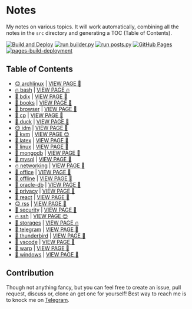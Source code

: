 # Notes

My notes on various topics. It will work automatically, combining all the notes in the `src` directory and generating a TOC (Table of Contents).

[![Build and Deploy](https://github.com/SharafatKarim/notes/actions/workflows/action.yml/badge.svg)](https://github.com/SharafatKarim/notes/actions/workflows/action.yml)
[![run builder.py](https://github.com/SharafatKarim/notes/actions/workflows/action.yml/badge.svg)](https://github.com/SharafatKarim/notes/actions/workflows/action.yml)
[![run posts.py](https://github.com/SharafatKarim/notes/actions/workflows/posts.yml/badge.svg)](https://github.com/SharafatKarim/notes/actions/workflows/posts.yml)
[![GitHub Pages](https://github.com/SharafatKarim/notes/actions/workflows/gh-pages.yml/badge.svg)](https://github.com/SharafatKarim/notes/actions/workflows/gh-pages.yml)
[![pages-build-deployment](https://github.com/SharafatKarim/notes/actions/workflows/pages/pages-build-deployment/badge.svg)](https://github.com/SharafatKarim/notes/actions/workflows/pages/pages-build-deployment)


## Table of Contents

- [😊 archlinux](src/archlinux.md) | <a href='https://sharafat.is-a.dev/notes/archlinux' target='_blank'>VIEW PAGE 🤖</a>
- [🔥 bash](src/bash.md) | <a href='https://sharafat.is-a.dev/notes/bash' target='_blank'>VIEW PAGE 🔥</a>
- [🌈 bdix](src/bdix.md) | <a href='https://sharafat.is-a.dev/notes/bdix' target='_blank'>VIEW PAGE 🌟</a>
- [🍕 books](src/books.md) | <a href='https://sharafat.is-a.dev/notes/books' target='_blank'>VIEW PAGE 🌈</a>
- [🚀 browser](src/browser.md) | <a href='https://sharafat.is-a.dev/notes/browser' target='_blank'>VIEW PAGE 🚀</a>
- [🍕 cp](src/cp.md) | <a href='https://sharafat.is-a.dev/notes/cp' target='_blank'>VIEW PAGE 🍕</a>
- [🚀 duck](src/duck.md) | <a href='https://sharafat.is-a.dev/notes/duck' target='_blank'>VIEW PAGE 🚀</a>
- [😊 idm](src/idm.md) | <a href='https://sharafat.is-a.dev/notes/idm' target='_blank'>VIEW PAGE 👾</a>
- [🎉 kvm](src/kvm.md) | <a href='https://sharafat.is-a.dev/notes/kvm' target='_blank'>VIEW PAGE 😊</a>
- [🎸 latex](src/latex.md) | <a href='https://sharafat.is-a.dev/notes/latex' target='_blank'>VIEW PAGE 🤖</a>
- [🚀 linux](src/linux.md) | <a href='https://sharafat.is-a.dev/notes/linux' target='_blank'>VIEW PAGE 🎸</a>
- [🌈 mongodb](src/mongodb.md) | <a href='https://sharafat.is-a.dev/notes/mongodb' target='_blank'>VIEW PAGE 🤖</a>
- [🎸 mysql](src/mysql.md) | <a href='https://sharafat.is-a.dev/notes/mysql' target='_blank'>VIEW PAGE 🍕</a>
- [🔥 networking](src/networking.md) | <a href='https://sharafat.is-a.dev/notes/networking' target='_blank'>VIEW PAGE 🌈</a>
- [🌟 office](src/office.md) | <a href='https://sharafat.is-a.dev/notes/office' target='_blank'>VIEW PAGE 🌟</a>
- [🍕 offline](src/offline.md) | <a href='https://sharafat.is-a.dev/notes/offline' target='_blank'>VIEW PAGE 🤖</a>
- [🤖 oracle-db](src/oracle-db.md) | <a href='https://sharafat.is-a.dev/notes/oracle-db' target='_blank'>VIEW PAGE 🤖</a>
- [🚀 privacy](src/privacy.md) | <a href='https://sharafat.is-a.dev/notes/privacy' target='_blank'>VIEW PAGE 🎉</a>
- [🎸 react](src/react.md) | <a href='https://sharafat.is-a.dev/notes/react' target='_blank'>VIEW PAGE 🎸</a>
- [😊 rss](src/rss.md) | <a href='https://sharafat.is-a.dev/notes/rss' target='_blank'>VIEW PAGE 🚀</a>
- [🎸 security](src/security.md) | <a href='https://sharafat.is-a.dev/notes/security' target='_blank'>VIEW PAGE 🌟</a>
- [🔥 ssh](src/ssh.md) | <a href='https://sharafat.is-a.dev/notes/ssh' target='_blank'>VIEW PAGE 😊</a>
- [🍕 storages](src/storages.md) | <a href='https://sharafat.is-a.dev/notes/storages' target='_blank'>VIEW PAGE 🔥</a>
- [🍕 telegram](src/telegram.md) | <a href='https://sharafat.is-a.dev/notes/telegram' target='_blank'>VIEW PAGE 🌟</a>
- [🎉 thunderbird](src/thunderbird.md) | <a href='https://sharafat.is-a.dev/notes/thunderbird' target='_blank'>VIEW PAGE 🌟</a>
- [👾 vscode](src/vscode.md) | <a href='https://sharafat.is-a.dev/notes/vscode' target='_blank'>VIEW PAGE 🚀</a>
- [🤖 warp](src/warp.md) | <a href='https://sharafat.is-a.dev/notes/warp' target='_blank'>VIEW PAGE 🌈</a>
- [🎸 windows](src/windows.md) | <a href='https://sharafat.is-a.dev/notes/windows' target='_blank'>VIEW PAGE 👾</a>

## Contribution

Though not anything fancy, but you can feel free to create an issue, pull request, discuss or, clone an get one for yourself!
Best way to reach me is to knock me on [Telegram](https://t.me/SharafatKarim).

